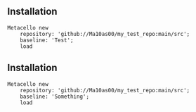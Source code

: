 ## Installation```stMetacello new	repository: 'github://Ma10as00/my_test_repo:main/src';	baseline: 'Test';	load```## Installation```stMetacello new	repository: 'github://Ma10as00/my_test_repo:main/src';	baseline: 'Something';	load```